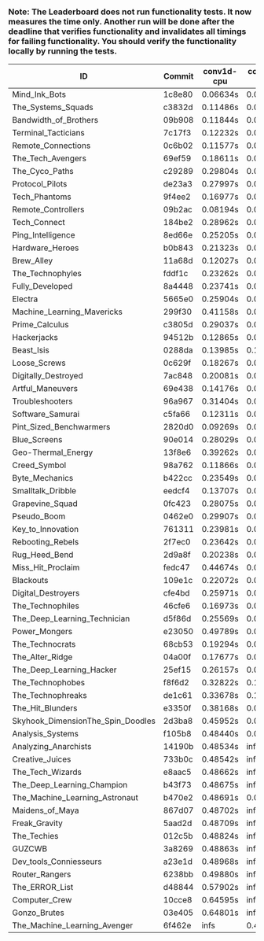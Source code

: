 ### Note: The Leaderboard does not run functionality tests. It now measures the time only. Another run will be done after the deadline that verifies functionality and invalidates all timings for failing functionality. You should verify the functionality locally by running the tests.

|ID|Commit|conv1d-cpu|conv1d-gpu|DWSPConv2D-gpu|gemm-gpu|avg|
|-|-|-|-|-|-|-|
|Mind_Ink_Bots|1c8e80|0.06634s|0.06355s|3.07552s|1.89762s|1.27576s|
|The_Systems_Squads|c3832d|0.11486s|0.04326s|3.07965s|1.89322s|1.28275s|
|Bandwidth_of_Brothers|09b908|0.11844s|0.06723s|3.05400s|1.91777s|1.28936s|
|Terminal_Tacticians|7c17f3|0.12232s|0.06455s|3.06416s|1.93828s|1.29733s|
|Remote_Connections|0c6b02|0.11577s|0.04643s|3.13076s|1.92075s|1.30343s|
|The_Tech_Avengers|69ef59|0.18611s|0.05856s|3.16926s|1.88677s|1.32518s|
|The_Cyco_Paths|c29289|0.29804s|0.07594s|3.06793s|1.88553s|1.33186s|
|Protocol_Pilots|de23a3|0.27997s|0.06782s|3.09251s|1.90539s|1.33642s|
|Tech_Phantoms|9f4ee2|0.16977s|0.08520s|3.07682s|2.04318s|1.34374s|
|Remote_Controllers|09b2ac|0.08194s|0.04636s|3.31609s|1.95691s|1.35033s|
|Tech_Connect|184be2|0.28962s|0.06815s|3.07477s|2.05283s|1.37134s|
|Ping_Intelligence|8ed66e|0.25205s|0.05711s|3.20950s|2.00680s|1.38136s|
|Hardware_Heroes|b0b843|0.21323s|0.07592s|3.35377s|1.95407s|1.39925s|
|Brew_Alley|11a68d|0.12027s|0.04914s|3.33258s|2.10401s|1.40150s|
|The_Technophyles|fddf1c|0.23262s|0.04279s|3.21334s|2.21313s|1.42547s|
|Fully_Developed|8a4448|0.23741s|0.06687s|3.16399s|2.25237s|1.43016s|
|Electra|5665e0|0.25904s|0.06724s|3.35315s|2.11964s|1.44977s|
|Machine_Learning_Mavericks|299f30|0.41158s|0.07153s|3.09334s|2.25108s|1.45688s|
|Prime_Calculus|c3805d|0.29037s|0.09035s|3.35572s|2.11740s|1.46346s|
|Hackerjacks|94512b|0.12865s|0.07205s|3.73917s|2.38468s|1.58114s|
|Beast_Isis|0288da|0.13985s|0.10135s|3.78956s|2.38378s|1.60364s|
|Loose_Screws|0c629f|0.18267s|0.08120s|3.77689s|2.38426s|1.60625s|
|Digitally_Destroyed|7ac848|0.20081s|0.07475s|3.74593s|2.43147s|1.61324s|
|Artful_Maneuvers|69e438|0.14176s|0.08500s|3.76676s|2.49364s|1.62179s|
|Troubleshooters|96a967|0.31404s|0.06998s|3.77552s|2.37107s|1.63265s|
|Software_Samurai|c5fa66|0.12311s|0.05102s|3.49982s|2.88497s|1.63973s|
|Pint_Sized_Benchwarmers|2820d0|0.09269s|0.07323s|3.71781s|2.68586s|1.64240s|
|Blue_Screens|90e014|0.28029s|0.07296s|3.72698s|2.57987s|1.66502s|
|Geo-Thermal_Energy|13f8e6|0.39262s|0.08314s|3.76799s|2.43779s|1.67038s|
|Creed_Symbol|98a762|0.11866s|0.05840s|4.03660s|2.56569s|1.69483s|
|Byte_Mechanics|b422cc|0.23549s|0.07247s|3.74693s|2.73853s|1.69835s|
|Smalltalk_Dribble|eedcf4|0.13707s|0.08175s|4.05566s|2.67135s|1.73646s|
|Grapevine_Squad|0fc423|0.28075s|0.08236s|4.12146s|2.56494s|1.76238s|
|Pseudo_Boom|0462e0|0.29907s|0.05718s|4.05001s|2.65089s|1.76429s|
|Key_to_Innovation|761311|0.23981s|0.06030s|4.13217s|2.63815s|1.76761s|
|Rebooting_Rebels|2f7ec0|0.23642s|0.08093s|4.06076s|2.72888s|1.77675s|
|Rug_Heed_Bend|2d9a8f|0.20238s|0.06476s|4.03176s|2.84106s|1.78499s|
|Miss_Hit_Proclaim|fedc47|0.44674s|0.08909s|4.08524s|2.60454s|1.80640s|
|Blackouts|109e1c|0.22072s|0.08198s|4.15129s|2.94517s|1.84979s|
|Digital_Destroyers|cfe4bd|0.25971s|0.07964s|4.37384s|2.96394s|1.91928s|
|The_Technophiles|46cfe6|0.16973s|0.06774s|3.38598s|4.61697s|2.06010s|
|The_Deep_Learning_Technician|d5f86d|0.25569s|0.06827s|3.22285s|4.78078s|2.08190s|
|Power_Mongers|e23050|0.49789s|0.04970s|3.40892s|4.74135s|2.17447s|
|The_Technocrats|68cb53|0.19294s|0.08562s|3.18434s|5.82197s|2.32122s|
|The_Alter_Ridge|04a00f|0.17677s|0.07462s|infs|4.62310s|infs|
|The_Deep_Learning_Hacker|25ef15|0.26157s|0.07165s|infs|4.78934s|infs|
|The_Technophobes|f8f6d2|0.32822s|0.19738s|infs|2.18112s|infs|
|The_Technophreaks|de1c61|0.33678s|0.16335s|infs|1.97437s|infs|
|The_Hit_Blunders|e3350f|0.38168s|0.07200s|infs|4.99356s|infs|
|Skyhook_DimensionThe_Spin_Doodles|2d3ba8|0.45952s|0.06613s|infs|2.41569s|infs|
|Analysis_Systems|f105b8|0.48440s|0.04582s|infs|infs|infs|
|Analyzing_Anarchists|14190b|0.48534s|infs|infs|4.62270s|infs|
|Creative_Juices|733b0c|0.48542s|infs|infs|4.63823s|infs|
|The_Tech_Wizards|e8aac5|0.48662s|infs|infs|4.62163s|infs|
|The_Deep_Learning_Champion|b43f73|0.48675s|infs|infs|4.62406s|infs|
|The_Machine_Learning_Astronaut|b470e2|0.48691s|0.07444s|3.05918s|infs|infs|
|Maidens_of_Maya|867d07|0.48702s|infs|infs|4.64165s|infs|
|Freak_Gravity|5aad2d|0.48709s|infs|infs|4.61218s|infs|
|The_Techies|012c5b|0.48824s|infs|infs|4.62564s|infs|
|GUZCWB|3a8269|0.48863s|infs|infs|4.63683s|infs|
|Dev_tools_Conniesseurs|a23e1d|0.48968s|infs|infs|4.63439s|infs|
|Router_Rangers|6238bb|0.49880s|infs|infs|4.68340s|infs|
|The_ERROR_List|d48844|0.57902s|infs|infs|5.00901s|infs|
|Computer_Crew|10cce8|0.64595s|infs|infs|5.21361s|infs|
|Gonzo_Brutes|03e405|0.64801s|infs|infs|5.20083s|infs|
|The_Machine_Learning_Avenger|6f462e|infs|0.45209s|infs|4.64751s|infs|
